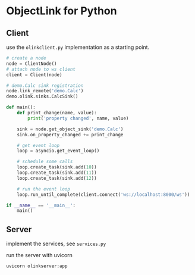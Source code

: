 # ObjectLink for Python

## Client

use the `olinkclient.py` implementation as a starting point.

```py
# create a node
node = ClientNode()
# attach node to ws client
client = Client(node)

# demo.Calc sink registration
node.link_remote('demo.Calc')
demo.olink.sinks.CalcSink()

def main():
    def print_change(name, value):
        print('property changed', name, value)

    sink = node.get_object_sink('demo.Calc')
    sink.on_property_changed += print_change

    # get event loop
    loop = asyncio.get_event_loop()

    # schedule some calls
    loop.create_task(sink.add(10))
    loop.create_task(sink.add(11))
    loop.create_task(sink.add(12))

    # run the event loop
    loop.run_until_complete(client.connect('ws://localhost:8000/ws'))

if __name__ == '__main__':
    main()
```

## Server

implement the services, see `services.py`

run the server with uvicorn

```py
uvicorn olinkserver:app
```